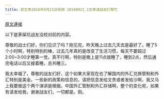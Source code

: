 ```yaml
---
title: 郭文贵2018年9月21日视频 20180921_1文贵请战友们帮忙
---
```


[原文連接](https://gnews.org/ThreadView/53478280)

以下是茅屎坑战友没校对前的内容。

  尊敬的战士们好，你们见识了吗？刚见完，昨天晚上过去几天去是最好了。睡了5个小时啊，特别特别的棒，过去几年真的是改变了生活习惯，每天不要超过2:00~3:00才睡第一觉。真不行啊，特别是晚上是11点就睡了，睡到2点，然后通完电话以后又接着睡，总共睡三。

  我太幸福了，尊敬的战友们好，这个如果大家现在也了解国内的外汇兑换管制和外汇特别是美金。一些新的政策和信息的，请把信息发给文贵或者发给沙啊，我又马上我要做这个两个演讲是根据。中国外汇管制和外汇存储啊，整个的变化呢，如果有请发给我，谢谢战友们，一切都是。刚。

